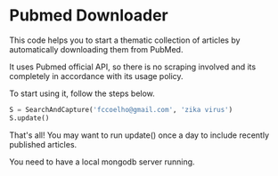 # Pubmed Downloader

This code helps you to start a thematic collection of articles by automatically downloading them from PubMed.

It uses Pubmed official API, so there is no scraping involved and its completely in accordance with its usage policy.

To start using it, follow the steps below.

```python
S = SearchAndCapture('fccoelho@gmail.com', 'zika virus')
S.update()
```

That's all! You may want to run update() once a day to include recently published articles.

You need to have a local mongodb server running.
